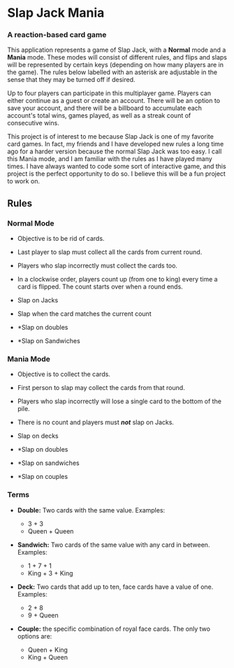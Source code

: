 # Slap Jack Mania

### A reaction-based card game


This application represents a game of Slap Jack, 
with a **Normal** mode and a **Mania** mode. These modes will consist of different rules, 
and flips and slaps will be represented by certain keys
(depending on how many players are in the game). The rules below labelled with an asterisk
are adjustable in the sense that they may be turned off if desired.

Up to four players can participate in this multiplayer game.
Players can either continue as a guest or create an account.
There will be an option to save your account, and there will be a billboard to
accumulate each account's total wins, games played, as well as a streak count
of consecutive wins.

This project is of interest to me because Slap Jack is one of my favorite card games.
In fact, my friends and I have developed new rules a long time ago for a harder version because the normal Slap Jack was too easy.
I call this Mania mode, and I am familiar with the rules as I have played many times.
I have always wanted to code some sort of interactive game, and this project is the perfect opportunity to do so.
I believe this will be a fun project to work on.

## Rules

### Normal Mode
- Objective is to be rid of cards.
- Last player to slap must collect all the cards from current round.
- Players who slap incorrectly must collect the cards too.
- In a clockwise order, players count up (from one to king) every time a card is flipped.
  The count starts over when a round ends.


- Slap on Jacks
- Slap when the card matches the current count
- *Slap on doubles
- *Slap on Sandwiches


### Mania Mode
- Objective is to collect the cards.
- First person to slap may collect the cards from that round.
- Players who slap incorrectly will lose a single card to the bottom of the pile.
- There is no count and players must ***not*** slap on Jacks.


- Slap on decks 
- *Slap on doubles
- *Slap on sandwiches
- *Slap on couples 



### Terms

- **Double:** Two cards with the same value. Examples:
    - 3 + 3
    - Queen + Queen


- **Sandwich:** Two cards of the same value with any card in between. Examples:
    - 1 + 7 + 1
    - King + 3 + King

    
- **Deck:** Two cards that add up to ten, face cards have a value of one. Examples:
  - 2 + 8
  - 9 + Queen


- **Couple:** the specific combination of royal face cards. The only two options are:
    - Queen + King
    - King + Queen
